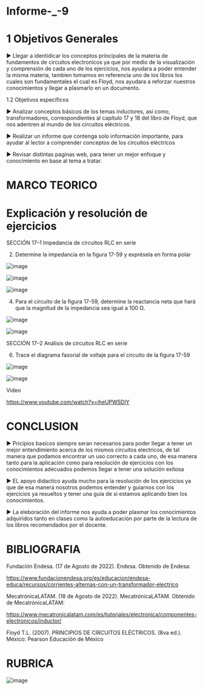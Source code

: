 # Informe-_-9

# 1 Objetivos Generales

► Llegar a identidicar los conceptos principales de la materia de fundamentos de circuitos electronicos ya que por medio de la visualización y comprensión de cada uno de los ejercicios, nos ayudara a poder entender la misma materia, tambien tomamos en referencia uno de los libros los cuales son fundamentales el cual es Floyd, nos ayudara a reforzar nuestros conocimientos y llegar a plasmarlo en un documento.

1.2 Objetivos específicos

► Analizar conceptos básicos de los temas inductores, así como, transformadores, correspondientes al capítulo 17 y 18 del libro de Floyd, que nos adentren al mundo de los circuitos eléctricos.

► Realizar un informe que contenga solo información importante, para ayudar al lector a comprender conceptos de los circuitos eléctricos

► Revisar distintas paginas web, para tener un mejor enfoque y conocimiento en base al tema a tratar.

# MARCO TEORICO

# Explicación y resolución de ejercicios

SECCIÓN 17–1 Impedancia de circuitos RLC en serie

2) Determine la impedancia en la figura 17-59 y exprésela en forma polar

![image](https://user-images.githubusercontent.com/105691698/187499560-fcfc88ca-5651-4c42-8b8b-10697e3a32d8.png)

![image](https://user-images.githubusercontent.com/105691698/187499643-26e878d4-0eb8-4a16-8013-d4de3b806089.png)

![image](https://user-images.githubusercontent.com/105691698/187499708-e23c25b9-56c8-4475-add5-b619eabf47ce.png)

4) Para el circuito de la figura 17-59, determine la reactancia neta que hará que la magnitud de la impedancia sea igual a 100 Ω.

![image](https://user-images.githubusercontent.com/105691698/187499904-4eff5fcc-92ed-4264-8358-f510ce914dca.png)

![image](https://user-images.githubusercontent.com/105691698/187499956-ab613ec2-be4c-445d-938c-40e65490b526.png)

SECCIÓN 17–2 Análisis de circuitos RLC en serie

6) Trace el diagrama fasorial de voltaje para el circuito de la figura 17-59

![image](https://user-images.githubusercontent.com/105691698/187500174-912a6d8b-26f9-4d89-8d94-d84baf2d38da.png)

![image](https://user-images.githubusercontent.com/105691698/187500238-a5b9b3b5-d3a8-4ca7-8062-3e7b304e0d9f.png)


Video

https://www.youtube.com/watch?v=iheUPW5DIY

# CONCLUSION
► Pricipios basicos siempre seran necesarios para poder llegar a tener un mejor entendimiento acerca de los mismos circuitos electricos, de tal manera que podamos encontrar un uso correcto a cada uno, de esa manera tanto para la aplicación como para resolución de ejercicios con los conocimientos adecuados podemos llegar a tener una solución exitosa

► EL apoyo didactico ayuda mucho para la resolución de los ejercicios ya que de esa manera nosotros podemos entender y guiarnos con los ejercicios ya resueltos y tener una guia de si estamos aplicando bien los conocimientos.

► La eleboración del informe nos ayuda a poder plasmar los conocimientos adquiridos tanto en clases como la autoeducación por parte de la lectura de los libros recomendados por el docente.

# BIBLIOGRAFIA
Fundación Endesa. (17 de Agosto de 2022). Endesa. Obtenido de Endesa:

https://www.fundacionendesa.org/es/educacion/endesa-educa/recursos/corrientes-alternas-con-un-transformador-electrico

MecatrónicaLATAM. (18 de Agosto de 2022). MecatrónicaLATAM. Obtenido de MecatrónicaLATAM:

https://www.mecatronicalatam.com/es/tutoriales/electronica/componentes-electronicos/inductor/

Floyd T.L. (2007). PRINCIPIOS DE CIRCUITOS ELÉCTRICOS. (8va ed.). México: Pearson Educación de México

# RUBRICA

![image](https://user-images.githubusercontent.com/105691698/187489032-f8832e16-6dde-4252-a95d-50fc0fa14c30.png)
